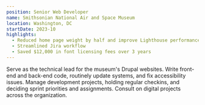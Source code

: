 ```yaml
---
position: Senior Web Developer
name: Smithsonian National Air and Space Museum
location: Washington, DC
startDate: 2023-10
highlights:
  - Reduced home page weight by half and improve Lighthouse performance score by 20%.
  - Streamlined Jira workflow
  - Saved $12,000 in font licensing fees over 3 years
---
```


Serve as the technical lead for the museum's Drupal websites. Write front-end and back-end code, routinely update systems, and fix accessibility issues. Manage development projects, holding regular checkins, and deciding sprint priorities and assignments. Consult on digital projects across the organization.
